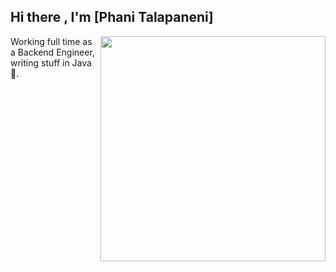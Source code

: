 ## Hi there , I'm [Phani Talapaneni]

<!--
**Phani-E650/Phani-E650** is a ✨ _special_ ✨ repository because its `README.md` (this file) appears on your GitHub profile.

Here are some ideas to get you started:

- 🔭 I’m currently working on ...
- 🌱 I’m currently learning ...
- 👯 I’m looking to collaborate on ...
- 🤔 I’m looking for help with ...
- 💬 Ask me about ...
- 📫 How to reach me: ...
- 😄 Pronouns: ...
- ⚡ Fun fact: ...
-->
<img align="right" width="360" src="https://github-readme-stats.vercel.app/api/top-langs/?username=Phani-E650&langs_count=4&border_radius=10&layout=compact&theme=ayu-mirage" />


Working full time as a Backend Engineer, writing stuff in Java 🤗. 

